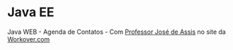 # Java EE
Java WEB - Agenda de Contatos - Com [Professor José de Assis](https://www.youtube.com/@ProfessorJosedeAssis) no site da [Workover.com](https://workover.com.br/)
